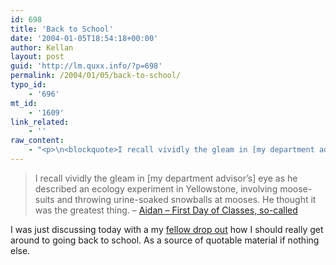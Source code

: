 ```yaml
---
id: 698
title: 'Back to School'
date: '2004-01-05T18:54:18+00:00'
author: Kellan
layout: post
guid: 'http://lm.quxx.info/?p=698'
permalink: /2004/01/05/back-to-school/
typo_id:
    - '696'
mt_id:
    - '1609'
link_related:
    - ''
raw_content:
    - "<p>\n<blockquote>I recall vividly the gleam in [my department advisor\\'s] eye as he described an ecology experiment in Yellowstone, involving moose-suits and throwing urine-soaked snowballs at mooses. He thought it was the greatest thing. - <a title=\\\"sedesdraconis: First Day of Classes, so-called\\\" href=\\\"http://www.livejournal.com/users/sedesdraconis/6156.html\\\">Aidan - First Day of Classes, so-called</a>\n</blockquote>\nI was just discussing today with a my <a href=\\\"http://anarchogeek.com\\\">fellow drop out</a> how I should really get around to going back to school.  As a source of quotable material if nothing else.\n</p>"
---
```


> I recall vividly the gleam in [my department advisor’s] eye as he described an ecology experiment in Yellowstone, involving moose-suits and throwing urine-soaked snowballs at mooses. He thought it was the greatest thing. – [Aidan – First Day of Classes, so-called](http://www.livejournal.com/users/sedesdraconis/6156.html "sedesdraconis: First Day of Classes, so-called")

I was just discussing today with a my [fellow drop out](http://anarchogeek.com) how I should really get around to going back to school. As a source of quotable material if nothing else. 